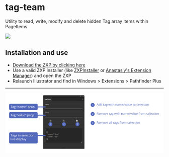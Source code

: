 # tag-team

Utility to read, write, modify and delete hidden Tag array items within PageItems.

![](https://thumbs.gfycat.com/FeistyColossalAsianconstablebutterfly-size_restricted.gif)

## Installation and use

- [Download the ZXP by clicking here](https://github.com/Inventsable/tag-team/raw/master/archive/tag-team_1.0.0.zxp)
- Use a valid ZXP installer (like [ZXPInstaller](https://zxpinstaller.com/) or [Anastasiy's Extension Manager](https://install.anastasiy.com/)) and open the ZXP
- Relaunch Illustrator and find in Windows > Extensions > Pathfinder Plus

---

![](./src/assets/template.png)
